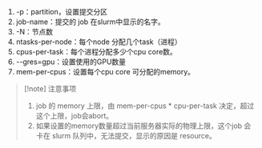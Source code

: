 1. -p：partition，设置提交分区
2. job-name：提交的 job 在slurm中显示的名字。
3. -N：节点数
4. ntasks-per-node：每个node 分配几个task（进程）
5. cpus-per-task：每个进程分配多少个cpu core数。
6. --gres=gpu：设置使用的GPU数量
7. mem-per-cpus：设置每个cpu core 可分配的memory。
>[!note] 注意事项
>	1. job 的 memory 上限，由 mem-per-cpus * cpu-per-task 决定，超过这个上限，job会abort。
>	2. 如果设置的memory数量超过当前服务器实际的物理上限，这个job 会卡在 slurm 队列中，无法提交，显示的原因是 resource。
